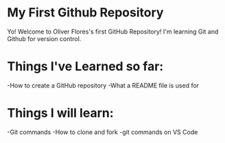 # My First Github Repository
Yo! Welcome to Oliver Flores's first GitHub Repository! 
I'm learning Git and Github for version control.

# Things I've Learned so far: 
-How to create a GitHub repository
-What a README file is used for

# Things I will learn:
-Git commands
-How to clone and fork
-git commands on VS Code
